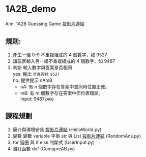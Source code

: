 # 1A2B_demo  
Aim: 1A2B Guessing Game  [投影片連結](https://hackmd.io/hDHtb8s6T6WolCD289jaCQ?both)

規則:
--
1. 產生一組 0-9 不重複組成的 4 個數字，如 9527
2. 讓玩家輸入另一組不重複組成的 4 個數字，如 9487
3. 判斷 輸入數字與答案是否相同  
yes: 輸出 `恭喜答對 9527`  
no: 提供提示 nAmB  
    * nA: 有 n 個數字存在答案中並同時位置正確。  
    * mB: 有 m 個數字存在答案中但位置錯誤。  
Input: 9487`2A0B`  

課程規劃
--
1. 簡介與環境安裝 [投影片連結](https://hackmd.io/p/rk1m3aJcM#/) (HelloWorld.py)  
2. 變數 變數 variable 字串 str 與 List [投影片連結](https://hackmd.io/p/B1blMuMcz#/) (RandomAns.py)
3. for 迴圈 與 if else 判斷式 (UserInput.py)
4. 自訂函數 def  (ComapreAB.py)


